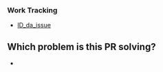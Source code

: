 ### Work Tracking

- [ID_da_issue](https://github.com/Burilec/MiniERP/issues/ID_da_issue)

## Which problem is this PR solving?

-